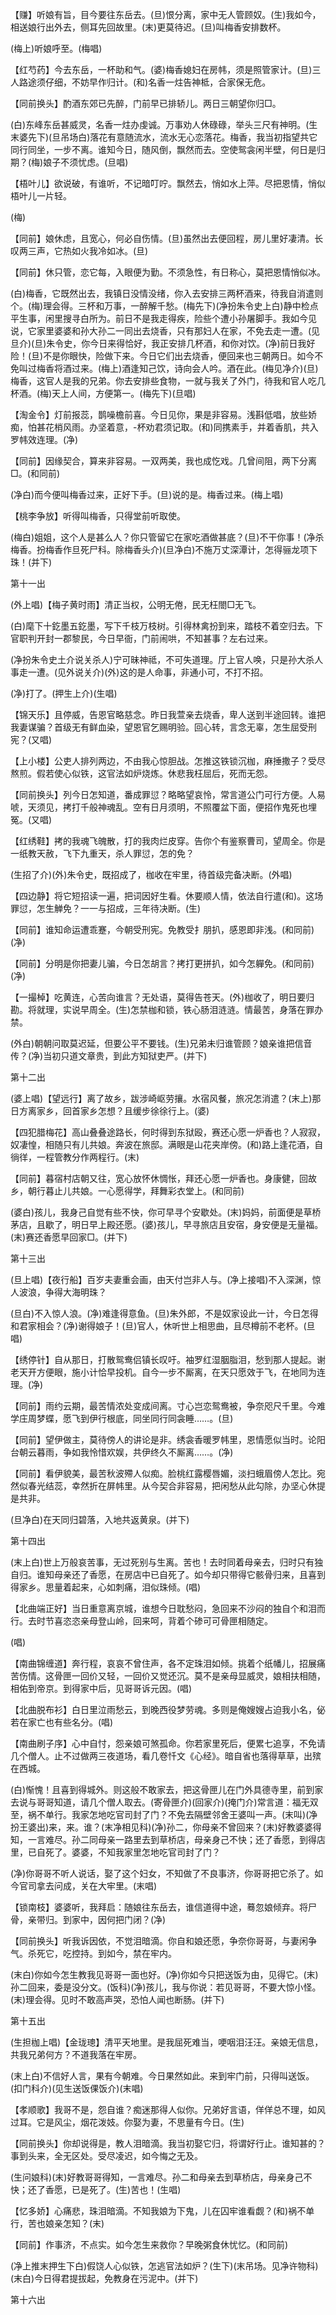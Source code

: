 <!-- { "loadSidebar": true } -->
【赚】听娘有旨，目今要往东岳去。(旦)恨分离，家中无人管顾奴。(生)我如今，相送娘行出外去，侧耳先回故里。(末)更莫待迟。(旦)叫梅香安排数杯。

(梅上)听娘呼至。(梅唱)

【红芍药】今去东岳，一杯助和气。(婆)梅香媳妇在房帏，须是照管家计。(旦)三人路途须仔细，不妨早作归计。(和)名香一炷告神柢，合家保无危。

【同前换头】酌酒东郊已先醉，门前早已排轿儿。两日三朝望你归□。

(白)东峰东岳甚威灵，名香一炷办虔诚。万事劝人休碌碌，举头三尺有神明。(生末婆先下)(旦吊场白)落花有意随流水，流水无心恋落花。梅香，我当初指望共它同行同坐，一步不离。谁知今日，随风倒，飘然而去。空使鸳衾闲半壁，何日是归期？(梅)娘子不须忧虑。(旦唱)

【梧叶儿】欲说破，有谁听，不记暗叮咛。飘然去，悄如水上萍。尽把恩情，悄似梧叶儿一片轻。

(梅)

【同前】娘休虑，且宽心，何必自伤情。(旦)虽然出去便回程，房儿里好凄清。长叹两三声，它热如火我冷如冰。(旦)

【同前】休只管，恋它每，入眼便为勤。不须急性，有日称心，莫把恩情悄似冰。

(白)梅香，它既然出去，我镇日没情没绪，你入去安排三两杯酒来，待我自消遣则个。(梅)理会得。三杯和万事，一醉解千愁。(梅先下)(净扮朱令史上白)静中检点平生事，闲里搜寻白所为。前日不是我走得疾，险些个遭小孙屠脚手。我如今见说，它家里婆婆和孙大孙二一同出去烧香，只有那妇人在家，不免去走一遭。(见旦介)(旦)朱令史，你今日来得恰好，我正安排几杯酒，和你对饮。(净)前日我好险！(旦)不是你眼快，险做下来。今日它们出去烧香，便回来也三朝两日。如今不免叫过梅香将酒过来。(梅上)酒逢知己饮，诗向会人吟。酒在此。(梅见净介)(旦)梅香，这官人是我的兄弟。你去安排些食物，一就与我关了外门，待我和官人吃几杯酒。(梅)天上人间，方便第一。(梅先下)(旦唱)

【淘金令】灯前报蕊，鹊噪檐前喜。今日见你，果是非容易。浅斟低唱，放些娇痴，怕甚花梢风雨。办坚着意，-杯劝君须记取。(和)同携素手，并着香肌，共入罗帏效连理。(净)

【同前】因缘契合，算来非容易。一双两美，我也成忔戏。几曾间阻，两下分离□。(和同前)

(净白)而今便叫梅香过来，正好下手。(旦)说的是。梅香过来。(梅上唱)

【桃李争放】听得叫梅香，只得堂前听取使。

(梅白)姐姐，这个人是甚么人？你只管留它在家吃酒做甚底？(旦)不干你事！(净杀梅香。扮梅香作旦死尸科。除梅香头介)(旦净白)不施万丈深潭计，怎得骊龙项下珠！(并下)

第十一出

(外上唱)【梅子黄时雨】清正当权，公明无倦，民无枉閤□无飞。

(白)麾下十釳墨五釳墨，写下千枝万枝树。引得林禽扮到来，踏枝不着空归去。下官职判开封一郡黎民，今日早衙，门前闹哄，不知甚事？左右过来。

(净扮朱令史土介说关杀人)宁可昧神祗，不可失道理。厅上官人唤，只是孙大杀人事走一遭。(见外说关介)(外)这的是人命事，非通小可，不打不招。

(净)打了。(押生上介)(生唱)

【锦天乐】且停威，告恩官略慈念。昨日我萱亲去烧香，卑人送到半途回转。谁把我妻谋骗？首级无有鲜血染，望恩官乞赐明验。回心转，言念无辜，怎生屈受刑宪？(又唱)

【上小楼】公吏人排列两边，不由我心惊胆战。怎推这铁锁沉枷，麻捶撒子？受尽熬煎。假若使心似铁，这官法如炉烧炼。休悲我枉屈后，死而无怨。

【同前换头】列今日怎知道，番成罪愆？略略望哀怜，常言道公门可行方便。人易唬，天须见，拷打千般神魂乱。空有日月须明，不照覆盆下面，便招作鬼死也埋冤。(又唱)

【红绣鞋】拷的我魂飞魄散，打的我肉烂皮穿。告你个有鉴察曹司，望周全。你是一纸教天赦，飞下九重天，杀人罪愆，怎的免？

(生招了介)(外)朱令史，既招成了，枷收在牢里，待首级完备决断。(外唱)

【四边静】将它短招读一遍，把词因好生看。休要顺人情，依法自行遣(和)。这场罪愆，怎生觯免？一一与招成，三年待决断。(生)

【同前】谁知命运遭乖蹇，今朝受刑宪。免教受扌朋扒，感恩即非浅。(和同前)(净)

【同前】分明是你把妻儿骗，今日怎胡言？拷打更拼扒，如今怎軃免。(和同前)(净)

【一撮棹】吃黄连，心苦向谁言？无处语，莫得告苍天。(外)枷收了，明日要归勘。将就理，实说早周全。(生)怎禁枷和锁，铁心肠泪涟涟。情最苦，身落在罪办禁。

(外白)朝朝问取莫迟延，但要公平不要钱。(生)兄弟未归谁管顾？娘亲谁把信音传？(净)当初只道文章贵，到此方知狱吏严。(并下)


第十二出

(婆上唱)【望远行】离了故乡，跋涉崎岖劳攘。水宿风餐，旅况怎消遣？(末上)那日方离家乡，回首家乡怎想？且缓步徐徐行上。(婆)

【四犯腊梅花】高山叠叠途路长，何时得到东狱殴，赛还心愿一炉香也？人寂寂，奴凄惶，相随只有儿共娘。奔波在旅邸。满眼是山花夹岸傍。(和)路上逢花酒，自徜徉，一程管教分作两程行。(末)

【同前】暮宿村店朝又往，宽心放怀休惆怅，拜还心愿一炉香也。身康健，回故乡，朝行暮止儿共娘。一心愿得学，拜舞彩衣堂上。(和同前)

(婆白)孩儿，我身己自觉有些不快，你可早寻个安歇处。(末)妈妈，前面便是草桥茅店，且歇了，明日早上殿还愿。(婆)孩儿，早寻旅店且安宿，身安便是无量福。(末)赛还香愿早回家□。(并下)


第十三出

(旦上唱)【夜行船】百岁夫妻重会画，由天付岂非人与。(净上接唱)不入深渊，惊人波浪，争得大海明珠？

(旦白)不入惊人浪。(净)难逢得意鱼。(旦)朱外郎，不是奴家设此一计，今日怎得和君家相会？(净)谢得娘子！(旦)官人，休听世上相思曲，且尽樽前不老杯。(旦唱)

【绣停针】自从那日，打散鸳鸯侣镇长叹吁。袖罗红湿胭脂泪，愁到那人提起。谢老天开方便眼，施小计恰早投机。自今一步不厮离，在天只愿效于飞，在地同为连理。(净)

【同前】雨约云期，最苦情浓处变成间离。寸心岂恋鸳鸯被，争奈咫尺千里。今难学庄周梦蝶，愿飞到伊行根底，同坐同行同衾睡……。(旦)

【同前】望伊做主，莫待傍人的讲论是非。绣衾香暖罗帏里，恩情愿似当时。论阳台朝云暮雨，争如我怜惜欢娱，共伊终久不厮离……。(净)

【同前】看伊貌美，最苦秋波殢人似痴。脸桃红露樱唇媚，淡扫蛾眉傍人怎比。宛然似春光结蕊，幸然折在屏帏里。从今契合非容易，把闲愁从此勾除，办坚心休提是共非。

(旦净白)在天同归碧落，入地共返黄泉。(并下)

第十四出

(末上白)世上万般哀苦事，无过死别与生离。苦也！去时同着母亲去，归时只有独自归。谁知母亲还了香愿，在房店中已自死了。如今却只带得它骸骨归来，且喜到得家乡。思量着起来，心如刺痛，泪似珠倾。(唱)

【北曲端正好】当日重意离京城，谁想今日耽愁闷，急回来不沙闷的独自个和泪而行。去时节喜恣恣亲母登山岭，回来呵，背着个碜可可骨匣相随定。

(唱)

【南曲锦缠道】奔行程，哀哀不曾住声，各不定珠泪如倾。挑着个纸幡儿，招展痛苦伤情。这骨匣一回价又轻，一回价又觉还沉。莫不是亲母显威灵，娘相扶相随，相佑到帝京。到得家中后，见哥哥诉元因。(唱)

【北曲脱布衫】白日里泣雨愁云，到晚西役梦劳魂。多则是俺嫂嫂占迫我小名，佖若在家亡也有些名分。(唱)

【南曲刷子序】心中自忖，怨亲娘可煞孤命。你若家里死后，便累七追享，不免请几个僧人。止不过做两三夜道场，看几卷忏文《心经》。暗自省也落得草草，出殡在西城。

(白)惭愧！且喜到得城外。则这般不敢家去，把这骨匣儿在门外具德寺里，前到家去说与哥哥知道，请几个僧人取去。(寄骨匣介)(回家介)(掩门介)常言道：福无双至，祸不单行。我家怎地吃官司封了门？不免去隔壁邻舍王婆叫一声。(末叫)(净扮王婆出)来，来。谁？(末净相见科)(净)孙二，你母亲不曾回来？(末)好教婆婆得知，一言难尽。孙二同母亲一路里去到草桥店，母亲身己不快；还了香愿，到得店里，已自死了。婆婆，不知我家里怎地吃官司封了门？

(净)你哥哥不听人说话，娶了这个妇女，不知做了不良事济，你哥哥把它杀了。如今官司拿去问成，关在大牢里。(末唱)

【锁南枝】婆婆听，我拜启：随娘往东岳去，谁信道得中途，蓦忽娘倾弃。将尸骨，亲带归。到家中，因何把门闭？(净)

【同前换头】听我诉因依，不觉泪暗滴。你自和娘还愿，争奈你哥哥，与妻闲争气。杀死它，吃控持。到如今，禁在牢内。

(末白)你如今怎生教我见哥哥一面也好。(净)你如今只把送饭为由，见得它。(末)孙二回来，委是没分文。(饭科)(净)孩儿，我与你说：若见哥哥，不要大惊小怪。(末)理会得。见时不敢高声哭，恐怕人闻也断肠。(并下)


第十五出

(生担枷上唱)【金珑璁】清平天地里。是我屈死难当，哽咽泪汪汪。亲娘无信息，共我兄弟何方？不道我落在牢房。

(末上白)不信好人言，果有今朝难。今日果然如此。来到牢门前，只得叫送饭。(扣门科介)(见生送饭倮饭介)(末唱)

【孝顺歌】我哥不是，怨自谁？痴迷那得人似你。兄弟好言语，佯佯总不理，如风过耳。它是风尘，烟花泼妓。你娶为妻，不思量有今日。(生)

【同前换头】你却说得是，教人泪暗滴。我当初娶它归，将谓好行止。谁知甚的？事到头来，全无区处。受尽凌迟，如今悔之无及。

(生问娘科)(末)好教哥哥得知，一言难尽。孙二和母亲去到草桥店，母亲身己不快；还了香愿，已是死了。(生)苦也！(生唱)

【忆多娇】心痛悲，珠泪暗滴。不知我娘为下鬼，儿在囚牢谁看觑？(和)祸不单行，苦也娘亲怎知？(末)

【同前】作事济，不点实。如今怎生来救你？早晚粥食休忧忆。(和同前)

(净上推末押生下白)假饶人心似铁，怎逃官法如炉？(生下)(末吊场。见净许物科)(末白)今日得君提拔起，免教身在污泥中。(并下)


第十六出

